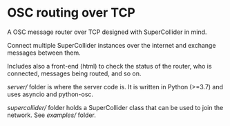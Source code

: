 # OSC routing over TCP

A OSC message router over TCP designed with SuperCollider in mind.

Connect multiple SuperCollider instances over the internet and exchange messages between them.

Includes also a front-end (html) to check the status of the router, who is connected, messages being routed, and so on.


*server/* folder is where the server code is. It is written in Python (>=3.7) and uses asyncio and python-osc.

*supercollider/* folder holds a SuperCollider class that can be used to join the network. See *examples/* folder.
